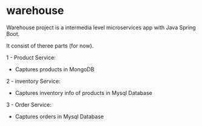 # warehouse

Warehouse project is a intermedia level microservices app with Java Spring Boot.

It consist of theree parts (for now).

1 - Product Service:
  - Captures products in MongoDB 

2 - inventory Service:
  - Captures inventory info of products in Mysql Database
  
3 - Order Service:
  - Captures orders in Mysql Database
  
  
  
